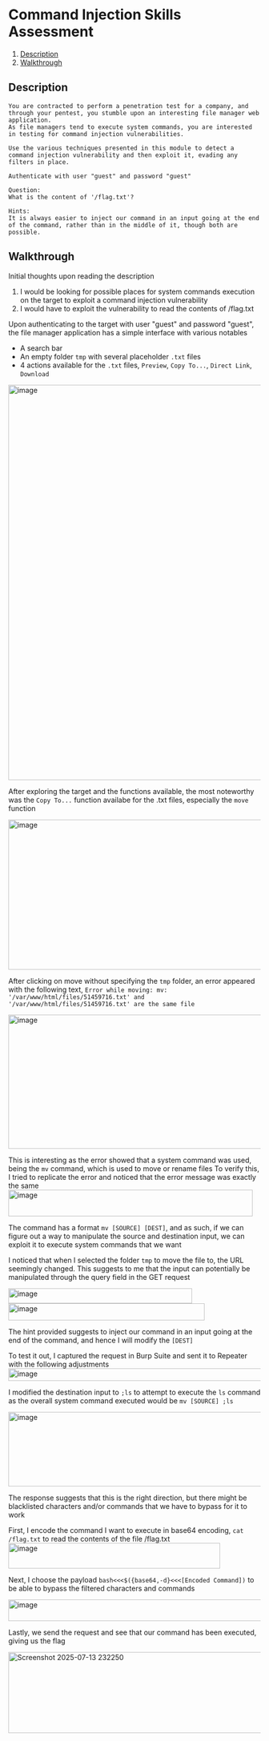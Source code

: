 # Command Injection Skills Assessment
1. [Description](https://github.com/zyunrong/Writeups/blob/main/HTB%20Academy/Command%20Injections.md#description)
2. [Walkthrough](https://github.com/zyunrong/Writeups/blob/main/HTB%20Academy/Command%20Injections.md#walkthrough)

## Description
```
You are contracted to perform a penetration test for a company, and through your pentest, you stumble upon an interesting file manager web application.
As file managers tend to execute system commands, you are interested in testing for command injection vulnerabilities.

Use the various techniques presented in this module to detect a command injection vulnerability and then exploit it, evading any filters in place.

Authenticate with user "guest" and password "guest"

Question:
What is the content of '/flag.txt'?

Hints:
It is always easier to inject our command in an input going at the end of the command, rather than in the middle of it, though both are possible.
```
## Walkthrough
Initial thoughts upon reading the description
1. I would be looking for possible places for system commands execution on the target to exploit a command injection vulnerability
2. I would have to exploit the vulnerability to read the contents of /flag.txt

Upon authenticating to the target with user "guest" and password "guest", the file manager application has a simple interface with various notables
- A search bar
- An empty folder ```tmp``` with several placeholder ```.txt``` files
- 4 actions available for the ```.txt``` files, ```Preview```, ```Copy To...```, ```Direct Link```, ```Download```
<img width="1269" height="790" alt="image" src="https://github.com/user-attachments/assets/02c7d653-4c25-46bb-b50f-a8c46f474786" />

After exploring the target and the functions available, the most noteworthy was the ```Copy To...``` function availabe for the .txt files, especially the ```move``` function

<img width="1060" height="300" alt="image" src="https://github.com/user-attachments/assets/a86de839-8416-4127-ba86-cb3a71712d39" />

After clicking on move without specifying the ```tmp``` folder, an error appeared with the following text, 
```Error while moving: mv: '/var/www/html/files/51459716.txt' and '/var/www/html/files/51459716.txt' are the same file```

<img width="1060" height="268" alt="image" src="https://github.com/user-attachments/assets/7de13d7e-4507-4e6a-adb5-b82e6112a170" />

This is interesting as the error showed that a system command was used, being the ```mv``` command, which is used to move or rename files
To verify this, I tried to replicate the error and noticed that the error message was exactly the same
<img width="488" height="53" alt="image" src="https://github.com/user-attachments/assets/09959873-0ef8-439c-a93b-1179fc78969d" />


The command has a format ```mv [SOURCE] [DEST]```, and as such, if we can figure out a way to manipulate the source and destination input, we can exploit it to execute system commands that we want

I noticed that when I selected the folder ```tmp``` to move the file to, the URL seemingly changed.
This suggests to me that the input can potentially be manipulated through the query field in the GET request

<img width="367" height="30" alt="image" src="https://github.com/user-attachments/assets/a205a2ba-6450-44d0-ad32-e2229badd04a" />
</br>
<img width="392" height="34" alt="image" src="https://github.com/user-attachments/assets/b2604a71-8b96-4fc9-939e-d8a52a70fbcd" />

The hint provided suggests to inject our command in an input going at the end of the command, and hence I will modify the ```[DEST]``` 

To test it out, I captured the request in Burp Suite and sent it to Repeater with the following adjustments
<img width="524" height="25" alt="image" src="https://github.com/user-attachments/assets/cbf485ef-7d08-4bc6-b81b-7312e5515776" />

I modified the destination input to ```;ls``` to attempt to execute the ```ls``` command as the overall system command executed would be ```mv [SOURCE] ;ls```

<img width="595" height="149" alt="image" src="https://github.com/user-attachments/assets/7b307bb8-3dd6-41fc-8481-de386a2b578a" />

The response suggests that this is the right direction, but there might be blacklisted characters and/or commands that we have to bypass for it to work

First, I encode the command I want to execute in base64 encoding, ```cat /flag.txt``` to read the contents of the file /flag.txt
<img width="423" height="51" alt="image" src="https://github.com/user-attachments/assets/e9600cb9-2b1d-4703-b501-3294714277df" />

Next, I choose the payload ```bash<<<$({base64,-d}<<<[Encoded Command])``` to be able to bypass the filtered characters and commands

<img width="584" height="43" alt="image" src="https://github.com/user-attachments/assets/2e5e6ff7-ca53-4502-9445-5b52fcce7499" />

Lastly, we send the request and see that our command has been executed, giving us the flag

<img width="596" height="162" alt="Screenshot 2025-07-13 232250" src="https://github.com/user-attachments/assets/8b769ab9-daef-46d1-906d-4a50fbc85074" />


